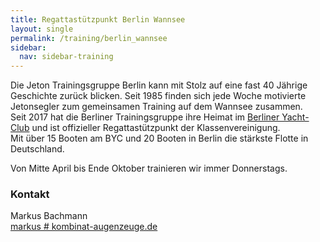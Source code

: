 ```yaml
---
title: Regattastützpunkt Berlin Wannsee
layout: single
permalink: /training/berlin_wannsee
sidebar:
  nav: sidebar-training
---
```

Die Jeton Trainingsgruppe Berlin kann mit Stolz auf eine fast 40 Jährige Geschichte zurück blicken. Seit 1985 finden sich jede Woche motivierte Jetonsegler zum gemeinsamen Training auf dem Wannsee zusammen.  
Seit 2017 hat die Berliner Trainingsgruppe ihre Heimat im [Berliner Yacht-Club][BYC] und ist offizieller Regattastützpunkt der Klassenvereinigung.  
Mit über 15 Booten am BYC und 20 Booten in Berlin die stärkste Flotte in Deutschland.  

Von Mitte April bis Ende Oktober trainieren wir immer Donnerstags.

### Kontakt
Markus Bachmann  
<i class="fas fa-fw fa-envelope-square" aria-hidden="true"></i><a href="javascript:location.href='mailto:' + ['markus','kombinat-augenzeuge.de'].join('@')" aria-label="email">markus # kombinat-augenzeuge.de</a>   



[BYC]: https://www.byc.berlin/freizeitsport  "Der Club mit perfekter Lage mit Zugang zur Havel und Wannsee, sowie dem schönsten Blick auf den Sonnenuntergang."
